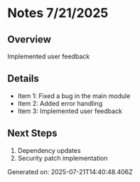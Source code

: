 # Notes 7/21/2025

## Overview
Implemented user feedback

## Details
- Item 1: Fixed a bug in the main module
- Item 2: Added error handling
- Item 3: Implemented user feedback

## Next Steps
1. Dependency updates
2. Security patch implementation

Generated on: 2025-07-21T14:40:48.406Z
